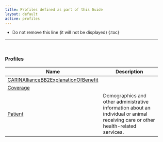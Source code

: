 ```yaml
---
title: Profiles defined as part of this Guide
layout: default
active: profiles
---
```


<!-- { :.no_toc } -->

<!-- TOC  the css styling for this is \pages\assets\css\project.css under 'markdown-toc'-->

* Do not remove this line (it will not be displayed)
{:toc}

<!-- end TOC -->

---
<br />

### Profiles

<table>
<thead>
<tr>
<th>Name</th>
<th>Description</th>
</tr>
</thead>
<tbody>
<tr>
<td><a href="StructureDefinition-carin-bb2-explanationofbenefit.html">CARINAllianceBB2ExplanationOfBenefit</a></td>
<td></td>
</tr>
<tr>
<td><a href="StructureDefinition-carin-coverage.html">Coverage</a></td>
<td></td>
</tr>
<tr>
<td><a href="StructureDefinition-Patient.html">Patient</a></td>
<td>Demographics and other administrative information about an individual or animal receiving
   care or other health-related services.</td>
</tr>
</tbody>
</table>


